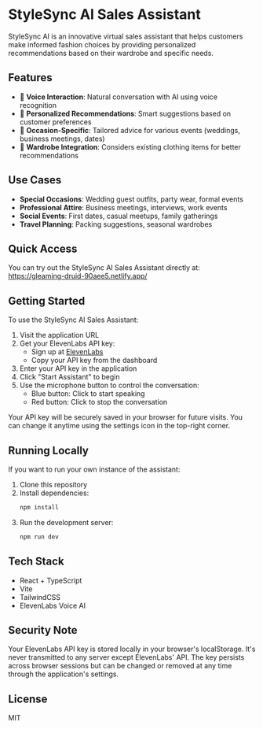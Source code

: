# StyleSync AI Sales Assistant

StyleSync AI is an innovative virtual sales assistant that helps customers make informed fashion choices by providing personalized recommendations based on their wardrobe and specific needs.

## Features

- 🎤 **Voice Interaction**: Natural conversation with AI using voice recognition
- 👔 **Personalized Recommendations**: Smart suggestions based on customer preferences
- 🎯 **Occasion-Specific**: Tailored advice for various events (weddings, business meetings, dates)
- 🔄 **Wardrobe Integration**: Considers existing clothing items for better recommendations

## Use Cases

- **Special Occasions**: Wedding guest outfits, party wear, formal events
- **Professional Attire**: Business meetings, interviews, work events
- **Social Events**: First dates, casual meetups, family gatherings
- **Travel Planning**: Packing suggestions, seasonal wardrobes

## Quick Access

You can try out the StyleSync AI Sales Assistant directly at: https://gleaming-druid-90aee5.netlify.app/

## Getting Started

To use the StyleSync AI Sales Assistant:

1. Visit the application URL
2. Get your ElevenLabs API key:
   - Sign up at [ElevenLabs](https://try.elevenlabs.io/2rk039fqhy1u)
   - Copy your API key from the dashboard
3. Enter your API key in the application
4. Click "Start Assistant" to begin
5. Use the microphone button to control the conversation:
   - Blue button: Click to start speaking
   - Red button: Click to stop the conversation

Your API key will be securely saved in your browser for future visits. You can change it anytime using the settings icon in the top-right corner.

## Running Locally

If you want to run your own instance of the assistant:

1. Clone this repository
2. Install dependencies:
   ```bash
   npm install
   ```
3. Run the development server:
   ```bash
   npm run dev
   ```

## Tech Stack

- React + TypeScript
- Vite
- TailwindCSS
- ElevenLabs Voice AI

## Security Note

Your ElevenLabs API key is stored locally in your browser's localStorage. It's never transmitted to any server except ElevenLabs' API. The key persists across browser sessions but can be changed or removed at any time through the application's settings.

## License

MIT
